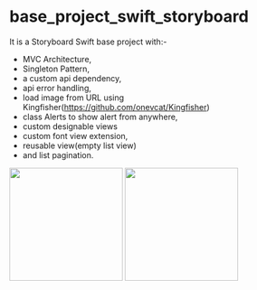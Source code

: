# base_project_swift_storyboard

It is a Storyboard Swift base project with:-
  - MVC Architecture,
  - Singleton Pattern,
  - a custom api dependency,
  - api error handling,
  - load image from URL using Kingfisher(https://github.com/onevcat/Kingfisher)
  - class Alerts to show alert from anywhere,
  - custom designable views
  - custom font view extension,
  - reusable view(empty list view)
  - and list pagination.

<img width="200" src="https://user-images.githubusercontent.com/71075740/191560401-6f2b6c30-79d6-45b5-b168-3ec26194be75.png"> <img width="200" src="https://user-images.githubusercontent.com/71075740/191560425-818bf130-d919-49ce-bdca-7cf8a6e90ed9.png">
